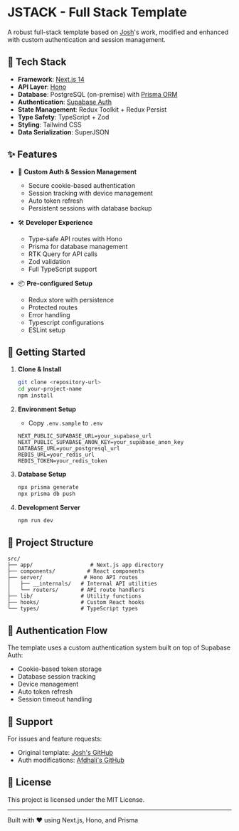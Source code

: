 # JSTACK - Full Stack Template

A robust full-stack template based on [Josh](https://github.com/joschan21/)'s work, modified and enhanced with custom authentication and session management.

## 🚀 Tech Stack

- **Framework**: [Next.js 14](https://nextjs.org/)
- **API Layer**: [Hono](https://hono.dev/)
- **Database**: PostgreSQL (on-premise) with [Prisma ORM](https://www.prisma.io/)
- **Authentication**: [Supabase Auth](https://supabase.com/docs/guides/auth)
- **State Management**: Redux Toolkit + Redux Persist
- **Type Safety**: TypeScript + Zod
- **Styling**: Tailwind CSS
- **Data Serialization**: SuperJSON

## ✨ Features

- 🔐 **Custom Auth & Session Management**
  - Secure cookie-based authentication
  - Session tracking with device management
  - Auto token refresh
  - Persistent sessions with database backup

- 🛠️ **Developer Experience**
  - Type-safe API routes with Hono
  - Prisma for database management
  - RTK Query for API calls
  - Zod validation
  - Full TypeScript support

- 📦 **Pre-configured Setup**
  - Redux store with persistence
  - Protected routes
  - Error handling
  - Typescript configurations
  - ESLint setup

## 🚦 Getting Started

1. **Clone & Install**
   ```bash
   git clone <repository-url>
   cd your-project-name
   npm install
   ```

2. **Environment Setup**
   - Copy `.env.sample` to `.env`
   ```env
   NEXT_PUBLIC_SUPABASE_URL=your_supabase_url
   NEXT_PUBLIC_SUPABASE_ANON_KEY=your_supabase_anon_key
   DATABASE_URL=your_postgresql_url
   REDIS_URL=your_redis_url
   REDIS_TOKEN=your_redis_token
   ```

3. **Database Setup**
   ```bash
   npx prisma generate
   npx prisma db push
   ```

4. **Development Server**
   ```bash
   npm run dev
   ```

## 📁 Project Structure

```
src/
├── app/                  # Next.js app directory
├── components/          # React components
├── server/             # Hono API routes
│   ├── __internals/   # Internal API utilities
│   └── routers/       # API route handlers
├── lib/               # Utility functions
├── hooks/             # Custom React hooks
└── types/             # TypeScript types
```

## 🔑 Authentication Flow

The template uses a custom authentication system built on top of Supabase Auth:
- Cookie-based token storage
- Database session tracking
- Device management
- Auto token refresh
- Session timeout handling

## 🛟 Support

For issues and feature requests:
- Original template: [Josh's GitHub](https://github.com/joschan21/)
- Auth modifications: [Afdhali's GitHub](https://github.com/afdhali)

## 📜 License

This project is licensed under the MIT License.

---

Built with ❤️ using Next.js, Hono, and Prisma
